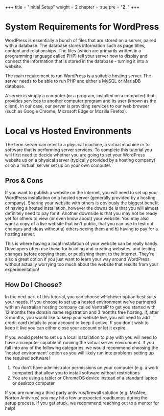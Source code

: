 +++
title = "Initial Setup"
weight = 2
chapter = true
pre = "<b>2. </b>"
+++

# System Requirements for WordPress

WordPress is essentially a bunch of files that are stored on a server, paired with a database. The database stores information such as page titles, content and relationships. The files (which are primarily written in a programming language called PHP) tell your server how to display and connect the information that is stored in the database - turning it into a website.

The main requirement to run WordPress is a suitable hosting server. The server needs to be able to run PHP and either a MySQL or MariaDB database. 

A server is simply a computer (or a program, installed on a computer) that provides services to another computer program and its user (known as the client). In our case, our server is providing services to our web browser (such as Google Chrome, Microsoft Edge or Mozilla Firefox). 

# Local vs Hosted Environments

The term server can refer to a physical machine, a virtual machine or to software that is performing server services. To complete this tutorial you will first need to decide whether you are going to set your WordPress website up on a physical server (typically provided by a hosting company) or on a 'virtual' server set up on your own computer.

## Pros & Cons

If you want to publish a website on the internet, you will need to set up your WordPress installation on a hosted server (generally provided by a hosting company). Sharing your website with others is obviously the biggest benefit of having a hosted installation, however the downside is that you will almost definitely need to pay for it. Another downside is that you may not be ready yet for others to view (or even know about) your website. You may also want a copy of a live website that isn't public, that you can use to test out changes and ideas without a) others seeing them and b) having to pay for a hosting server.

This is where having a local installation of your website can be really handy. Developers often use these for building and creating websites, and testing changes before copying them, or publishing them, to the internet. They're also a great option if you just want to learn your way around WordPress, without actually worrying too much about the website that results from your experimentation!

## How Do I Choose?

In the next part of this tutorial, you can choose whichever option best suits your needs. If you choose to set up a hosted environment we've partnered with an Australian hosting company called VentraIP to get you started with 12 months free domain name registration and 3 months free hosting. If, after 3 months, you would like to keep your website live, you will need to add credit card details to your account to keep it active. If you don't wish to keep it live you can either close your account or let it expire.

If you would prefer to set up a local installation to play with you will need to have a computer capable of running the virtual server environment. If you fall into any of the following categories, we would recommend choosing the 'hosted environment' option as you will likely run into problems setting up the required software!

1. You don't have administrator permissions on your computer (e.g. a work computer) that allow you to install software without restrictions
2. You are using a tablet or ChromeOS device instead of a standard laptop or desktop computer

If you are running a third party antivirus/firewall solution (e.g. McAfee, Norton Antivirus) you may hit a few unexpected roadbumps during the setup process. If you get stuck, we recommend reaching out to a mentor for help!
